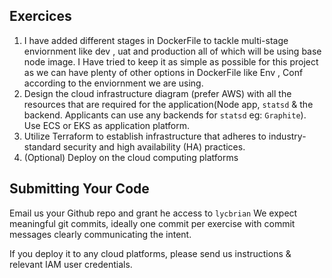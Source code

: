 ## Exercices

  1. I have added different stages in DockerFile to tackle multi-stage enviornment like dev , uat and production all of which will be using base node image. I Have tried to keep it as simple as possible for this project as we can have plenty of other options in DockerFile like Env , Conf according to the enviornment we are using.
  3. Design the cloud infrastructure diagram (prefer AWS) with all the resources that are required for the application(Node app, `statsd` & the backend. Applicants can use any backends for `statsd` eg: `Graphite`). Use ECS or EKS as application platform.
  4. Utilize Terraform to establish infrastructure that adheres to industry-standard security and high availability (HA) practices.
  5. (Optional) Deploy on the cloud computing platforms

## Submitting Your Code

Email us your Github repo and grant he access to `lycbrian` We expect meaningful git commits, ideally one commit per exercise with commit messages clearly communicating the intent.

If you deploy it to any cloud platforms, please send us instructions & relevant IAM user credentials.

